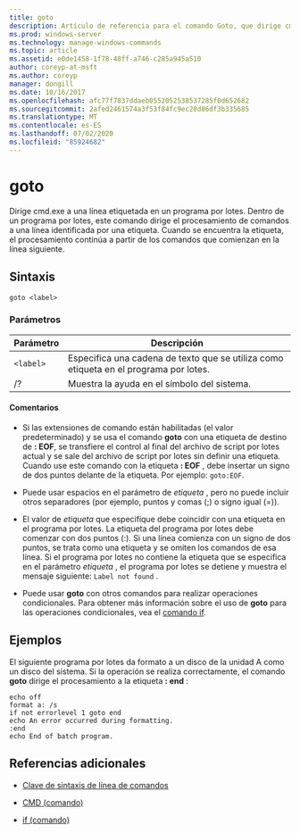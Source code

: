 ```yaml
---
title: goto
description: Artículo de referencia para el comando Goto, que dirige cmd.exe a una línea etiquetada en un programa por lotes.
ms.prod: windows-server
ms.technology: manage-windows-commands
ms.topic: article
ms.assetid: e0de1458-1f78-48ff-a746-c285a945a510
author: coreyp-at-msft
ms.author: coreyp
manager: dongill
ms.date: 10/16/2017
ms.openlocfilehash: afc77f7837ddaeb0552052538537285f0d652682
ms.sourcegitcommit: 2afed2461574a3f53f84fc9ec28d86df3b335685
ms.translationtype: MT
ms.contentlocale: es-ES
ms.lasthandoff: 07/02/2020
ms.locfileid: "85924682"
---
```

# <a name="goto"></a>goto

Dirige cmd.exe a una línea etiquetada en un programa por lotes. Dentro de un programa por lotes, este comando dirige el procesamiento de comandos a una línea identificada por una etiqueta. Cuando se encuentra la etiqueta, el procesamiento continúa a partir de los comandos que comienzan en la línea siguiente.

## <a name="syntax"></a>Sintaxis

```
goto <label>
```

### <a name="parameters"></a>Parámetros

| Parámetro | Descripción |
| --------- | ----------- |
| `<label>` | Especifica una cadena de texto que se utiliza como etiqueta en el programa por lotes. |
| /? | Muestra la ayuda en el símbolo del sistema. |

#### <a name="remarks"></a>Comentarios

-  Si las extensiones de comando están habilitadas (el valor predeterminado) y se usa el comando **goto** con una etiqueta de destino de **: EOF**, se transfiere el control al final del archivo de script por lotes actual y se sale del archivo de script por lotes sin definir una etiqueta. Cuando use este comando con la etiqueta **: EOF** , debe insertar un signo de dos puntos delante de la etiqueta. Por ejemplo: `goto:EOF`.

- Puede usar espacios en el parámetro de *etiqueta* , pero no puede incluir otros separadores (por ejemplo, puntos y comas (;) o signo igual (=)).

- El valor de *etiqueta* que especifique debe coincidir con una etiqueta en el programa por lotes. La etiqueta del programa por lotes debe comenzar con dos puntos (:). Si una línea comienza con un signo de dos puntos, se trata como una etiqueta y se omiten los comandos de esa línea. Si el programa por lotes no contiene la etiqueta que se especifica en el parámetro *etiqueta* , el programa por lotes se detiene y muestra el mensaje siguiente: `Label not found` .

- Puede usar **goto** con otros comandos para realizar operaciones condicionales. Para obtener más información sobre el uso de **goto** para las operaciones condicionales, vea el [comando if](if.md).

## <a name="examples"></a>Ejemplos

El siguiente programa por lotes da formato a un disco de la unidad A como un disco del sistema. Si la operación se realiza correctamente, el comando **goto** dirige el procesamiento a la etiqueta **: end** :

```
echo off
format a: /s
if not errorlevel 1 goto end
echo An error occurred during formatting.
:end
echo End of batch program.
```

## <a name="additional-references"></a>Referencias adicionales

- [Clave de sintaxis de línea de comandos](command-line-syntax-key.md)

- [CMD (comando)](cmd.md)

- [if (comando)](if.md)